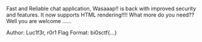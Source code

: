 Fast and Reliable chat application, Wasaaap!! is back with improved security and features. It now supports HTML rendering!!!! What more do you need?? Well you are welcome ......

Author: Luc1f3r, r0r1
Flag Format:
bi0sctf{...}

